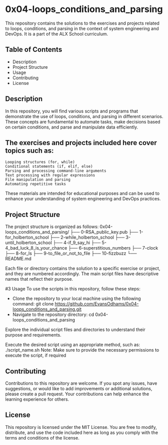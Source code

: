 # 0x04-loops_conditions_and_parsing
This repository contains the solutions to the exercises and projects related to loops, conditions, and parsing in the context of system engineering and DevOps. It is a part of the ALX School curriculum.

## Table of Contents
- Description
- Project Structure
- Usage
- Contributing
- License

## Description
In this repository, you will find various scripts and programs that demonstrate the use of loops, conditions, and parsing in different scenarios. These concepts are fundamental to automate tasks, make decisions based on certain conditions, and parse and manipulate data efficiently.

## The exercises and projects included here cover topics such as:

	Looping structures (for, while)
	Conditional statements (if, elif, else)
	Parsing and processing command-line arguments
	Text processing with regular expressions
	File manipulation and parsing
	Automating repetitive tasks
These materials are intended for educational purposes and can be used to enhance your understanding of system engineering and DevOps practices.

## Project Structure
The project structure is organized as follows:
0x04-loops_conditions_and_parsing/
├── 0-RSA_public_key.pub
├── 1-for_holberton_school
├── 2-while_holberton_school
├── 3-until_holberton_school
├── 4-if_9_say_hi
├── 5-4_bad_luck_8_is_your_chance
├── 6-superstitious_numbers
├── 7-clock
├── 8-for_ls
├── 9-to_file_or_not_to_file
├── 10-fizzbuzz
└── README.md

Each file or directory contains the solution to a specific exercise or project, and they are numbered accordingly. The main script files have descriptive names that reflect their purpose.

#3 Usage
To use the scripts in this repository, follow these steps:

- Clone the repository to your local machine using the following command:
	git clone https://github.com/EvansOdhams/0x04-loops_conditions_and_parsing.git
- Navigate to the repository directory:
	cd 0x04-loops_conditions_and_parsing

Explore the individual script files and directories to understand their purpose and requirements.

Execute the desired script using an appropriate method, such as:
	./script_name.sh
Note: Make sure to provide the necessary permissions to execute the script, if required

## Contributing
Contributions to this repository are welcome. If you spot any issues, have suggestions, or would like to add improvements or additional solutions, please create a pull request. Your contributions can help enhance the learning experience for others.

## License
This repository is licensed under the MIT License. You are free to modify, distribute, and use the code included here as long as you comply with the terms and conditions of the license.
